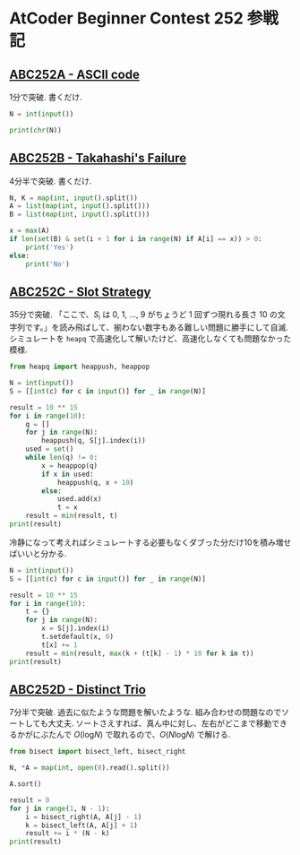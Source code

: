 # AtCoder Beginner Contest 252 参戦記

## [ABC252A - ASCII code](https://atcoder.jp/contests/abc252/tasks/abc252_a)

1分で突破. 書くだけ.

```python
N = int(input())

print(chr(N))
```

## [ABC252B - Takahashi's Failure](https://atcoder.jp/contests/abc252/tasks/abc252_b)

4分半で突破. 書くだけ.

```python
N, K = map(int, input().split())
A = list(map(int, input().split()))
B = list(map(int, input().split()))

x = max(A)
if len(set(B) & set(i + 1 for i in range(N) if A[i] == x)) > 0:
    print('Yes')
else:
    print('No')
```

## [ABC252C - Slot Strategy](https://atcoder.jp/contests/abc252/tasks/abc252_c)

35分で突破. 「ここで、*S*<sub>*i*</sub>​ は 0, 1, ..., 9 がちょうど 1 回ずつ現れる長さ 10 の文字列です。」を読み飛ばして、揃わない数字もある難しい問題に勝手にして自滅. シミュレートを `heapq` で高速化して解いたけど、高速化しなくても問題なかった模様.

```python
from heapq import heappush, heappop

N = int(input())
S = [[int(c) for c in input()] for _ in range(N)]

result = 10 ** 15
for i in range(10):
    q = []
    for j in range(N):
        heappush(q, S[j].index(i))
    used = set()
    while len(q) != 0:
        x = heappop(q)
        if x in used:
            heappush(q, x + 10)
        else:
            used.add(x)
            t = x
    result = min(result, t)
print(result)
```

冷静になって考えればシミュレートする必要もなくダブった分だけ10を積み増せばいいと分かる.

```python
N = int(input())
S = [[int(c) for c in input()] for _ in range(N)]

result = 10 ** 15
for i in range(10):
    t = {}
    for j in range(N):
        x = S[j].index(i)
        t.setdefault(x, 0)
        t[x] += 1
    result = min(result, max(k + (t[k] - 1) * 10 for k in t))
print(result)
```

## [ABC252D - Distinct Trio](https://atcoder.jp/contests/abc252/tasks/abc252_d)

7分半で突破. 過去に似たような問題を解いたような. 組み合わせの問題なのでソートしても大丈夫. ソートさえすれば、真ん中に対し、左右がどこまで移動できるかがにぶたんで *O*(log*N*) で取れるので、*O*(*N*log*N*) で解ける.

```python
from bisect import bisect_left, bisect_right

N, *A = map(int, open(0).read().split())

A.sort()

result = 0
for j in range(1, N - 1):
    i = bisect_right(A, A[j] - 1)
    k = bisect_left(A, A[j] + 1)
    result += i * (N - k)
print(result)
```
